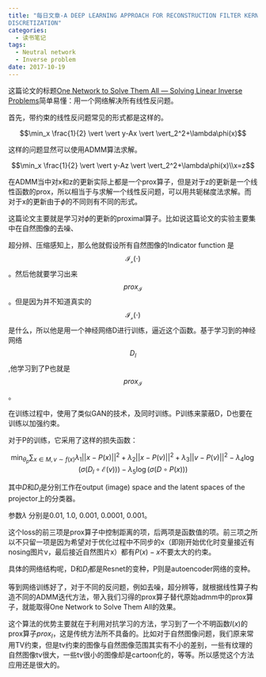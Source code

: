 ```yaml
---
title: "每日文章-A DEEP LEARNING APPROACH FOR RECONSTRUCTION FILTER KERNEL
DISCRETIZATION"
categories:
  - 读书笔记
tags:
  - Neutral network
  - Inverse problem
date: 2017-10-19
---
```


这篇论文的标题[One Network to Solve Them All — Solving Linear Inverse Problems](https://arxiv.org/abs/1703.09912)简单易懂：用一个网络解决所有线性反问题。

首先，带约束的线性反问题常见的形式都是这样的。

$$\min_x \frac{1}{2} \vert \vert y-Ax \vert \vert_2^2+\lambda\phi(x)$$

这样的问题显然可以使用ADMM算法求解。

$$\min_x \frac{1}{2} \vert \vert y-Az \vert \vert_2^2+\lambda\phi(x)\\x=z$$

在ADMM当中对x和z的更新实际上都是一个prox算子，但是对于z的更新是一个线性函数的prox，所以相当于与求解一个线性反问题，可以用共轭梯度法求解。而对于x的更新由于$\phi$的不同则有不同的形式。

这篇论文主要就是学习对$\phi$的更新的proximal算子。比如说这篇论文的实验主要集中在自然图像的去噪、

超分辨、压缩感知上，那么他就假设所有自然图像的Indicator function 是 $$\mathcal{I}_{\mathcal{x}}(\cdot)$$。然后他就要学习出来 $${prox}_{\mathcal{I}}$$ 。但是因为并不知道真实的 $$\mathcal{I}_{\mathcal{x}}(\cdot)$$ 是什么，所以他是用一个神经网络D进行训练，逼近这个函数。基于学习到的神经网络 $$D_l$$ ,他学习到了P也就是$${prox}_{\mathcal{I}}$$。

在训练过程中，使用了类似GAN的技术，及同时训练。P训练来蒙蔽D，D也要在训练以加强约束。

对于P的训练，它采用了这样的损失函数：

$$\min_{\theta_p} \sum_{x \in M,v \sim f(x)} \lambda_1\vert \vert x-P(x) \vert \vert ^2 +\lambda_2\vert \vert x-P(v)\vert \vert ^2+\lambda_3\vert \vert v-P(v)\vert \vert ^2-\lambda_4\log(\sigma(D_l \circ \mathcal{E}(v)))-\lambda_5\log(\sigma(D \circ P(x)))$$

其中$D$和$D_l$是分别工作在output (image) space and the latent spaces of the projector上的分类器。

参数$\lambda$ 分别是0.01, 1.0, 0.001, 0.0001, 0.001。

这个loss的前三项是prox算子中控制距离的项，后两项是函数值的项。前三项之所以不只留一项是因为希望对于优化过程中不同步的x（即刚开始优化时变量接近有nosing图片v，最后接近自然图片x）都有$P(x)-x$不要太大的约束。

具体的网络结构呢，D和$D_l$都是Resnet的变种，P则是autoencoder网络的变种。



等到网络训练好了，对于不同的反问题，例如去噪，超分辨等，就根据线性算子构造不同的ADMM迭代方法，带入我们习得的prox算子替代原始admm中的prox算子，就能取得One Network to Solve Them All的效果。

这个算法的优势主要就在于利用对抗学习的方法，学习到了一个不明函数$I(x)​$的prox算子$prox_{I}​$，这是传统方法所不具备的。比如对于自然图像问题，我们原来常用TV约束，但是tv约束的图像与自然图像范围其实有不小的差别，一些有纹理的自然图像tv很大，一些tv很小的图像却是cartoon化的，等等。所以感觉这个方法应用还是很大的。























